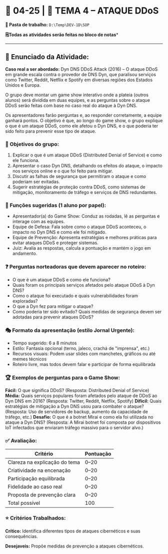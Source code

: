 # 📘 04-25 | 🎯 TEMA 4 – ATAQUE DDoS

**📁 Pasta de trabalho:** `D:\Temp\DEV-1D\SOP`

**🗒️Todas as atividades serão feitas no bloco de notas***

---

## 📄 Enunciado da Atividade:
**Caso real a ser abordado:** Dyn DNS DDoS Attack (2016) – O ataque DDoS em grande escala contra o provedor de DNS Dyn, que paralisou serviços como Twitter, Reddit, Netflix e Spotify em diversas regiões dos Estados Unidos e Europa.

O grupo deve montar um game show interativo onde a plateia (outros alunos) será dividida em duas equipes, e as perguntas sobre o ataque DDoS serão feitas com base no caso real do ataque à Dyn DNS.

Os apresentadores farão perguntas e, ao responder corretamente, a equipe ganhará pontos. O objetivo é que, ao longo do game show, o grupo explique o que é um ataque DDoS, como ele afetou o Dyn DNS, e o que poderia ter sido feito para prevenir esse tipo de ataque.

### 🎯 Objetivos do grupo:
1. Explicar o que é um ataque DDoS (Distributed Denial of Service) e como ele funciona.
2. Apresentar o caso Dyn DNS, detalhando os efeitos do ataque, o impacto nos serviços online e o que foi feito para mitigar.
3. Discutir as falhas de segurança que permitiram o ataque e como poderiam ser evitadas.
4. Sugerir estratégias de proteção contra DDoS, como sistemas de mitigação, monitoramento de tráfego e serviços de DNS redundantes.


### 🧩 Funções sugeridas (1 aluno por papel):
- Apresentador(a) do Game Show: Conduz as rodadas, lê as perguntas e interage com as equipes.
- Equipe de Defesa: Fala sobre como o ataque DDoS aconteceu, o impacto no Dyn DNS e como ele foi mitigado.
- Equipe de Prevenção: Apresenta estratégias e melhores práticas para evitar ataques DDoS e proteger sistemas.
- Juiz: Avalia as respostas, calcula a pontuação e mantém o jogo em andamento.

### ❓ Perguntas norteadoras que devem aparecer no roteiro:
- O que é um ataque DDoS e como ele funciona?
- Quais foram os principais serviços afetados pelo ataque DDoS à Dyn DNS?
- Como o ataque foi executado e quais vulnerabilidades foram exploradas?
- O que a Dyn fez para mitigar o ataque?
- Como poderia ter sido evitado? Quais medidas de segurança devem ser adotadas para prevenir ataques DDoS?

### 🎭 Formato da apresentação (estilo Jornal Urgente):
- Tempo sugerido: 6 a 8 minutos
- Estilo: Fantasia opcional (terno, jaleco, crachá de "imprensa", etc.)
- Recursos visuais: Podem usar slides com manchetes, gráficos ou até memes técnicos
- Roteiro livre, mas todos devem falar e participar de forma equilibrada

### 🏆 Exemplos de perguntas para o Game Show:
**Fácil:** O que significa DDoS? (Resposta: Distributed Denial of Service)
**Média:** Quais serviços populares foram afetados pelo ataque de DDoS ao Dyn DNS em 2016? (Resposta: Twitter, Reddit, Netflix, Spotify)
**Difícil:** Quais estratégias de mitigação a Dyn DNS usou para combater o ataque? (Resposta: Uso de servidores de backup, aumento da capacidade de tráfego, etc.)
**Desafio:** O que é a botnet Mirai e como ela foi utilizada no ataque a Dyn DNS? (Resposta: A Mirai botnet foi composta por dispositivos IoT infectados que enviaram tráfego massivo para o servidor alvo.)

### ✅ Avaliação:

Critério | Pontuação
--|--
Clareza na explicação do tema |	0–20
Criatividade na encenação |	0–20
Participação equilibrada |	0–20
Fidelidade ao caso real |	0–20
Proposta de prevenção clara |	0–20
Total possível |	100

### ⭐ Critérios Trabalhados:

**Crítico:** Identifica diferentes tipos de ataques cibernéticos e suas consequências.

**Desejaveis:** Propõe medidas de prevenção a ataques cibernéticos.